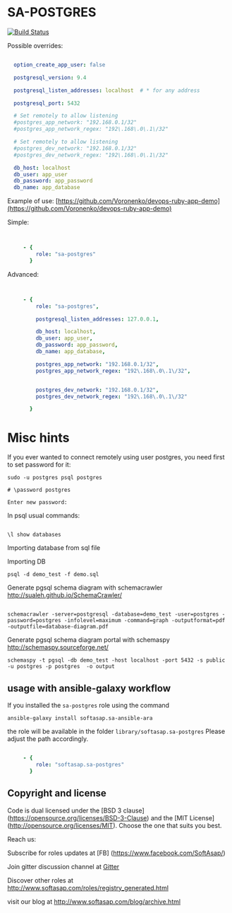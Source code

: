 SA-POSTGRES
===========

[![Build Status](https://travis-ci.org/softasap/sa-postgres.svg?branch=master)](https://travis-ci.org/softasap/sa-postgres)

Possible overrides:

```YAML

  option_create_app_user: false

  postgresql_version: 9.4

  postgresql_listen_addresses: localhost  # * for any address

  postgresql_port: 5432

  # Set remotely to allow listening
  #postgres_app_network: "192.168.0.1/32"
  #postgres_app_network_regex: "192\.168\.0\.1\/32"

  # Set remotely to allow listening
  #postgres_dev_network: "192.168.0.1/32"
  #postgres_dev_network_regex: "192\.168\.0\.1\/32"

  db_host: localhost
  db_user: app_user
  db_password: app_password
  db_name: app_database

```

Example of use: [https://github.com/Voronenko/devops-ruby-app-demo](https://github.com/Voronenko/devops-ruby-app-demo)

Simple:

```YAML


     - {
         role: "sa-postgres"
       }

```


Advanced:

```YAML


     - {
         role: "sa-postgres",

         postgresql_listen_addresses: 127.0.0.1,

         db_host: localhost,
         db_user: app_user,
         db_password: app_password,
         db_name: app_database,         

         postgres_app_network: "192.168.0.1/32",
         postgres_app_network_regex: "192\.168\.0\.1\/32",


         postgres_dev_network: "192.168.0.1/32",
         postgres_dev_network_regex: "192\.168\.0\.1\/32"

       }

```


# Misc hints

If you ever wanted to connect remotely using user postgres, you need first to set password for it:

```
sudo -u postgres psql postgres

# \password postgres

Enter new password:
```


In psql usual commands:

```

\l show databases

```

Importing database from sql file

Importing DB

```
psql -d demo_test -f demo.sql
```

Generate pgsql schema diagram with schemacrawler  http://sualeh.github.io/SchemaCrawler/

```

schemacrawler -server=postgresql -database=demo_test -user=postgres -password=postgres -infolevel=maximum -command=graph -outputformat=pdf -outputfile=database-diagram.pdf

```

Generate pgsql schema diagram portal with schemaspy http://schemaspy.sourceforge.net/

```
schemaspy -t pgsql -db demo_test -host localhost -port 5432 -s public -u postgres -p postgres  -o output
```

usage with ansible-galaxy workflow
----------------------------------

If you installed the `sa-postgres` role using the command


`
   ansible-galaxy install softasap.sa-ansible-ara
`

the role will be available in the folder `library/softasap.sa-postgres`
Please adjust the path accordingly.

```YAML

     - {
         role: "softasap.sa-postgres"
       }

```




Copyright and license
---------------------

Code is dual licensed under the [BSD 3 clause] (https://opensource.org/licenses/BSD-3-Clause) and the [MIT License] (http://opensource.org/licenses/MIT). Choose the one that suits you best.

Reach us:

Subscribe for roles updates at [FB] (https://www.facebook.com/SoftAsap/)

Join gitter discussion channel at [Gitter](https://gitter.im/softasap)

Discover other roles at  http://www.softasap.com/roles/registry_generated.html

visit our blog at http://www.softasap.com/blog/archive.html
